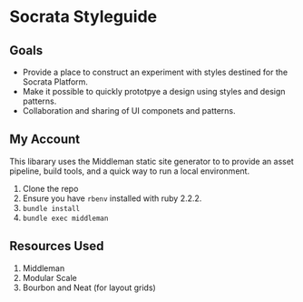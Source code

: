 # Socrata Styleguide
## Goals
- Provide a place to construct an experiment with styles destined for the Socrata Platform.
- Make it possible to quickly prototpye a design using styles and design patterns.
- Collaboration and sharing of UI componets and patterns.

## My Account
This libarary uses the Middleman static site generator to to provide an asset pipeline, build tools, and a quick way to run a local environment.

1. Clone the repo
2. Ensure you have `rbenv` installed with ruby 2.2.2.
3. `bundle install`
4. `bundle exec middleman`

## Resources Used
1. Middleman
2. Modular Scale
3. Bourbon and Neat (for layout grids)

